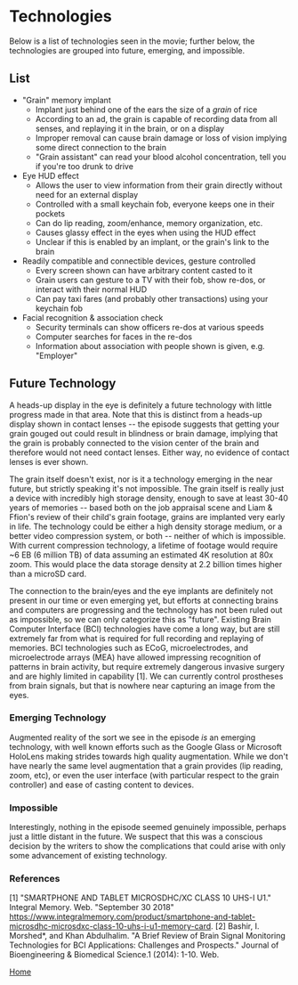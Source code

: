 # Technologies

Below is a list of technologies seen in the movie; further below, the technologies are grouped into future,
emerging, and impossible.

## List

* "Grain" memory implant
	* Implant just behind one of the ears the size of a *grain* of rice
	* According to an ad, the grain is capable of recording data from all senses, and replaying it in the brain, or on a display
	* Improper removal can cause brain damage or loss of vision implying some direct connection to the brain
	* "Grain assistant" can read your blood alcohol concentration, tell you if you're too drunk to drive
* Eye HUD effect
	* Allows the user to view information from their grain directly without need for an external display
	* Controlled with a small keychain fob, everyone keeps one in their pockets
	* Can do lip reading, zoom/enhance, memory organization, etc.
	* Causes glassy effect in the eyes when using the HUD effect
	* Unclear if this is enabled by an implant, or the grain's link to the brain
* Readily compatible and connectible devices, gesture controlled
	* Every screen shown can have arbitrary content casted to it
	* Grain users can gesture to a TV with their fob, show re-dos, or interact with their normal HUD
	* Can pay taxi fares (and probably other transactions) using your keychain fob
* Facial recognition & association check 
	* Security terminals can show officers re-dos at various speeds
	* Computer searches for faces in the re-dos
	* Information about association with people shown is given, e.g. "Employer"

## Future Technology

A heads-up display in the eye is definitely a future technology with little progress made in that
area. Note that this is distinct from a heads-up display shown in contact lenses -- the episode suggests that
getting your grain gouged out could result in blindness or brain damage, implying that the grain is probably
connected to the vision center of the brain and therefore would not need contact lenses. Either way, no
evidence of contact lenses is ever shown.

The grain itself doesn't exist, nor is it a technology emerging in the near future, but strictly speaking it's
not impossible. The grain itself is really just a device with incredibly high storage density, enough to
save at least 30-40 years of memories -- based both on the job appraisal scene and Liam & Ffion's review of
their child's grain footage, grains are implanted very early in life. The technology could be either a high
density storage medium, or a better video compression system, or both -- neither of which is impossible. With current compression technology, a lifetime of footage would require ~6 EB (6 million TB) of data assuming an estimated 4K resolution at 80x zoom. This would place the data storage density at 2.2 billion times higher than a microSD card.

The connection to the brain/eyes and the eye implants are definitely not present in our time or even
emerging yet, but efforts at connecting brains and computers are progressing and the technology has not
been ruled out as impossible, so we can only categorize this as "future". Existing Brain Computer Interface (BCI) technologies have come a long way, but are still extremely far from what is required for full recording and replaying of memories. BCI technologies such as ECoG, microelectrodes, and microelectrode arrays (MEA) have allowed impressing recognition of patterns in brain activity, but require extremely dangerous invasive surgery and are highly limited in capability [1]. We can currently control prostheses from brain signals, but that is nowhere near capturing an image from the eyes.  

### Emerging Technology

Augmented reality of the sort we see in the episode *is* an emerging technology, with well known efforts
such as the Google Glass or Microsoft HoloLens making strides towards high quality augmentation. While we
don't have nearly the same level augmentation that a grain provides (lip reading, zoom, etc), or even the
user interface (with particular respect to the grain controller) and ease of casting content to devices.


### Impossible

Interestingly, nothing in the episode seemed genuinely impossible, perhaps just a little distant in the future.
We suspect that this was a conscious decision by the writers to show the complications that could arise with only
some advancement of existing technology.

### References

[1] "SMARTPHONE AND TABLET MICROSDHC/XC CLASS 10 UHS-I U1." Integral Memory. Web. "September 30 2018" <https://www.integralmemory.com/product/smartphone-and-tablet-microsdhc-microsdxc-class-10-uhs-i-u1-memory-card>.
[2] Bashir, I. Morshed*, and Khan Abdulhalim. "A Brief Review of Brain Signal Monitoring Technologies for BCI Applications: Challenges and Prospects." Journal of Bioengineering & Biomedical Science.1 (2014): 1-10. Web.


[Home](https://saahilclaypool.github.io/blackmirror/)
